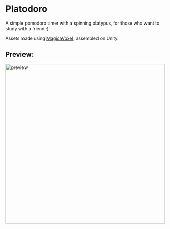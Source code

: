 


# Platodoro

A simple pomodoro timer with a spinning platypus, for those who want to study with a friend  :)

Assets made using [MagicaVoxel](https://ephtracy.github.io/), assembled on Unity. 

## Preview:

<img src="https://github.com/enviio/platodoro/blob/main/demo.gif" width="500" title="preview">

